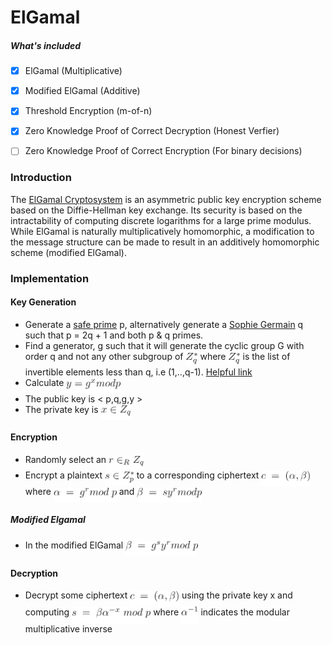 # ElGamal

##### What's included
- [x] ElGamal (Multiplicative)
- [x] Modified ElGamal (Additive)
- [x] Threshold Encryption (m-of-n)
- [x] Zero Knowledge Proof of Correct Decryption (Honest Verfier)
- [ ]  Zero Knowledge Proof of Correct Encryption (For binary decisions)


### Introduction
The [ElGamal Cryptosystem](https://en.wikipedia.org/wiki/ElGamal_encryption) is an asymmetric public key encryption scheme based on the Diffie-Hellman key exchange. Its security is based on the intractability of computing discrete logarithms for a large prime modulus. While ElGamal is naturally multiplicatively homomorphic, a modification to the message structure can be made to result in an additively homomorphic scheme (modified ElGamal).

### Implementation
#### Key Generation
- Generate a [safe prime](https://en.wikipedia.org/wiki/Safe_prime) p, alternatively generate a [Sophie Germain](https://en.wikipedia.org/wiki/Sophie_Germain_prime) q such that p = 2q + 1 and both p & q primes.
- Find a generator, g such that it will generate the cyclic group G with order q and not any other subgroup of <img alt="$Z_q^*$" src="svgs/bad65ca5b95ca10bebf387ce7d2f3c39.png?2043995847&invert_in_darkmode" align=middle width="19.06542pt" height="22.59873pt"/> where <img alt="$Z_q^*$" src="svgs/bad65ca5b95ca10bebf387ce7d2f3c39.png?222c9bcdc4&invert_in_darkmode" align=middle width="19.06542pt" height="22.59873pt"/> is the list of invertible elements less than q, i.e (1,..,q-1). [Helpful link](https://crypto.stackexchange.com/questions/1451/elgamal-multiplicative-cyclic-group-and-key-generation)
- Calculate <img alt="$y = g^x mod p$" src="svgs/f04fec5cb9b012a4fb0e909f4ec33ee6.png?3660614278&invert_in_darkmode" align=middle width="86.24748pt" height="22.74591pt"/>
- The public key is < p,q,g,y >
- The private key is <img alt="$x \in Z_q$" src="svgs/e9e624fcf41c4630a0164aeb9ba07a8b.png?1dd87a1972&invert_in_darkmode" align=middle width="47.00355pt" height="22.38192pt"/>

#### Encryption
- Randomly select an <img alt="$r \in_R Z_q$" src="svgs/8a541791da5db32a5be6a9a36ab43181.png?b3b99e26ab&invert_in_darkmode" align=middle width="56.27259pt" height="22.38192pt"/>
- Encrypt a plaintext <img alt="$ s \in Z_p^*$" src="svgs/7bf830a510b4311ade60ac4e65222c2a.png?a6a1fdc2f9&invert_in_darkmode" align=middle width="46.79235pt" height="22.59873pt"/> to a corresponding ciphertext <img alt="$ c \;=\; (\alpha,\beta)$" src="svgs/efa2c23e7c6ab7c7bc464a540128e7a5.png?af5b59eb57&invert_in_darkmode" align=middle width="78.78387pt" height="24.56553pt"/> where <img alt="$\alpha \;=\; g^r mod\;p$" src="svgs/73402890045bee25e8e330bbc1cb0be6.png?d27503c3f0&invert_in_darkmode" align=middle width="100.866975pt" height="22.74591pt"/> and <img alt="$\beta \;=\; sy^r mod p$" src="svgs/d50eb462570e80e2f547e3abc09365d6.png?d5474e35b4&invert_in_darkmode" align=middle width="103.789125pt" height="22.74591pt"/>

##### Modified Elgamal
- In the modified ElGamal <img alt="$\beta \;=\; g^sy^r mod\;p$" src="svgs/460d2c67cd7bd7693deb154c6752b5aa.png?bbf239da2a&invert_in_darkmode" align=middle width="116.10588pt" height="22.74591pt"/>

#### Decryption
- Decrypt some ciphertext <img alt="$ c\;=\; (\alpha,\beta)$" src="svgs/26c2ec4740177ec18525a733f2f1259e.png?7076d10e27&invert_in_darkmode" align=middle width="78.78387pt" height="24.56553pt"/> using the private key x and computing <img alt="$ s \;=\; \beta \alpha^{-x} \; mod \; p$" src="svgs/0458aea0d44725e81cc893bfd971c49f.png?899c2f1012&invert_in_darkmode" align=middle width="126.110325pt" height="26.12412pt"/> where <img alt="$\alpha^{-1}$" src="svgs/7ff57a80eaf78a5fcde21518bc960ecf.png?85fcc91b4b&invert_in_darkmode" align=middle width="27.3009pt" height="26.70657pt"/> indicates the modular multiplicative inverse
